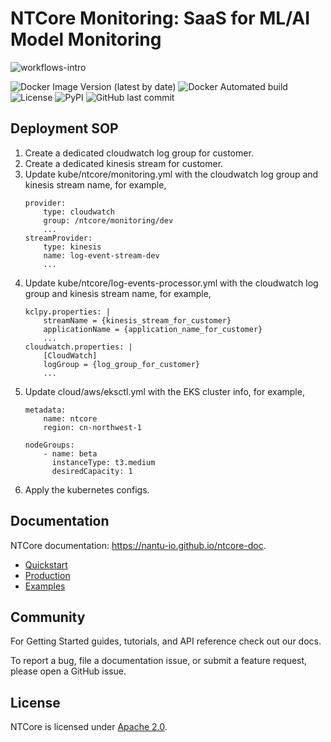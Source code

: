# NTCore Monitoring: SaaS for ML/AI Model Monitoring

![workflows-intro](https://user-images.githubusercontent.com/42594415/146384196-7ff6edcb-b30d-4daf-b878-822a5ddcae73.jpg)

![Docker Image Version (latest by date)](https://img.shields.io/docker/v/ntcore/monitoring)
![Docker Automated build](https://img.shields.io/docker/automated/ntcore/monitoring)
![License](https://img.shields.io/badge/License-Apache_2.0-blue.svg)
![PyPI](https://img.shields.io/pypi/v/ntcore)
![GitHub last commit](https://img.shields.io/github/last-commit/nantu.io/ntcore-monitoring)


## Deployment SOP

1. Create a dedicated cloudwatch log group for customer.
2. Create a dedicated kinesis stream for customer.
3. Update kube/ntcore/monitoring.yml with the cloudwatch log group and kinesis stream name, for example,
    ```
    provider:
        type: cloudwatch
        group: /ntcore/monitoring/dev
        ...
    streamProvider:
        type: kinesis
        name: log-event-stream-dev
        ...
    ```
4. Update kube/ntcore/log-events-processor.yml with the cloudwatch log group and kinesis stream name, for example,
    ```
    kclpy.properties: |
        streamName = {kinesis_stream_for_customer}
        applicationName = {application_name_for_customer}
        ...
    cloudwatch.properties: |
        [CloudWatch]
        logGroup = {log_group_for_customer}
        ...
    ```
5. Update cloud/aws/eksctl.yml with the EKS cluster info, for example,
    ```
    metadata:
        name: ntcore
        region: cn-northwest-1

    nodeGroups:
        - name: beta
          instanceType: t3.medium
          desiredCapacity: 1
    ```
6. Apply the kubernetes configs.

## Documentation
NTCore documentation: https://nantu-io.github.io/ntcore-doc.

- [Quickstart](https://nantu-io.github.io/ntcore-doc/#/quick_start)
- [Production](https://nantu-io.github.io/ntcore-doc/#/production)
- [Examples](https://github.com/nantu-io/ntcore/tree/promotion/client/examples)

## Community
For Getting Started guides, tutorials, and API reference check out our docs.

To report a bug, file a documentation issue, or submit a feature request, please open a GitHub issue.

## License
NTCore is licensed under [Apache 2.0](https://github.com/nantu-io/ntcore/blob/main/LICENSE).
